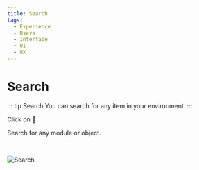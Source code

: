 ```yaml
---
title: Search
tags:
  - Experience
  - Users
  - Interface
  - UI
  - UX
---
```


# Search

::: tip Search
You can search for any item in your environment.
:::

Click on **🔎**.

Search for any module or object.

   <br>

![Search](https://cdn.phishx.io/phishx-docs/images/phishx_ui_search_01.webp)

